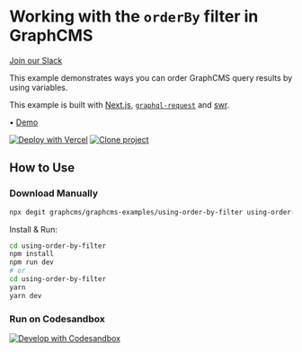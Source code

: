 # Working with the `orderBy` filter in GraphCMS

[Join our Slack](https://slack.graphcms.com)

This example demonstrates ways you can order GraphCMS query results by using variables.

This example is built with [Next.js](https://nextjs.org), [`graphql-request`](https://github.com/prisma-labs/graphql-request) and [swr](https://swr.vercel.app/).

• [Demo](https://graphcms-using-order-by-filter.vercel.app)

[![Deploy with Vercel](https://vercel.com/button)](https://vercel.com/import/project?template=https://github.com/GraphCMS/graphcms-examples/tree/master/using-order-by-filter) [![Clone project](https://graphcms.com/button)](https://app.graphcms.com/clone/0ff23f7a41ce4da69a366ab299cc24d8)

## How to Use

### Download Manually

```bash
npx degit graphcms/graphcms-examples/using-order-by-filter using-order-by-filter
```

Install & Run:

```bash
cd using-order-by-filter
npm install
npm run dev
# or
cd using-order-by-filter
yarn
yarn dev
```

### Run on Codesandbox

[![Develop with Codesandbox](https://codesandbox.io/static/img/play-codesandbox.svg)](https://codesandbox.io/s/github/GraphCMS/graphcms-examples/tree/master/using-order-by-filter)
